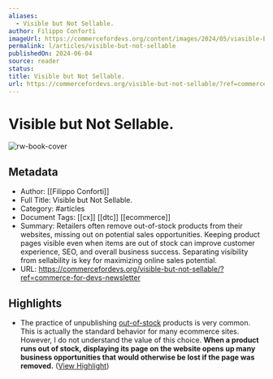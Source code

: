 ```yaml
---
aliases:
  - Visible but Not Sellable.
author: Filippo Conforti
imageUrl: https://commercefordevs.org/content/images/2024/05/viasible-but-not-sellable.png
permalink: l/articles/visible-but-not-sellable
publishedOn: 2024-06-04
source: reader
status: 
title: Visible but Not Sellable.
url: https://commercefordevs.org/visible-but-not-sellable/?ref=commerce-for-devs-newsletter
---
```

# Visible but Not Sellable.

![rw-book-cover](https://commercefordevs.org/content/images/2024/05/viasible-but-not-sellable.png)

## Metadata

- Author: [[Filippo Conforti]]
- Full Title: Visible but Not Sellable.
- Category: #articles
- Document Tags: [[cx]] [[dtc]] [[ecommerce]]
- Summary: Retailers often remove out-of-stock products from their websites, missing out on potential sales opportunities. Keeping product pages visible even when items are out of stock can improve customer experience, SEO, and overall business success. Separating visibility from sellability is key for maximizing online sales potential.
- URL: https://commercefordevs.org/visible-but-not-sellable/?ref=commerce-for-devs-newsletter

## Highlights

- The practice of unpublishing [out-of-stock](https://commercefordevs.org/out-of-stock/) products is very common. This is actually the standard behavior for many ecommerce sites. However, I do not understand the value of this choice. **When a product runs out of stock, displaying its page on the website opens up many business opportunities that would otherwise be lost if the page was removed.** ([View Highlight](https://read.readwise.io/read/01hzrxmj8kxhye68709ap21b61))

